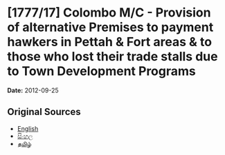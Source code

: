 # [1777/17] Colombo M/C - Provision of alternative Premises to payment hawkers in Pettah & Fort areas & to those who lost their trade stalls due to Town Development Programs

**Date:** 2012-09-25

## Original Sources

- [English](https://documents.gov.lk/view/extra-gazettes/2012/9/1777-17_E.pdf)
- [සිංහල](https://documents.gov.lk/view/extra-gazettes/2012/9/1777-17_S.pdf)
- [தமிழ்](https://documents.gov.lk/view/extra-gazettes/2012/9/1777-17_T.pdf)
